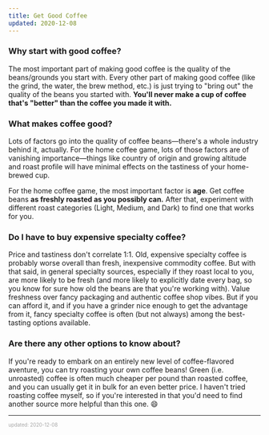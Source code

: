 ```yaml
---
title: Get Good Coffee
updated: 2020-12-08
---
```


### Why start with good coffee?

The most important part of making good coffee is the quality of the beans/grounds you start with. Every other part of making good coffee (like the grind, the water, the brew method, etc.) is just trying to "bring out" the quality of the beans you started with. **You'll never make a cup of coffee that's "better" than the coffee you made it with.**

### What makes coffee good?

Lots of factors go into the quality of coffee beans&mdash;there's a whole industry behind it, actually. For the home coffee game, lots of those factors are of vanishing importance&mdash;things like country of origin and growing altitude and roast profile will have minimal effects on the tastiness of your home-brewed cup.

For the home coffee game, the most important factor is **age**. Get coffee beans **as freshly roasted as you possibly can.** After that, experiment with different roast categories (Light, Medium, and Dark) to find one that works for you.

### Do I have to buy expensive specialty coffee?

Price and tastiness don't correlate 1:1. Old, expensive specialty coffee is probably worse overall than fresh, inexpensive commodity coffee. But with that said, in general specialty sources, especially if they roast local to you, are more likely to be fresh (and more likely to explicitly date every bag, so you know for sure how old the beans are that you're working with). Value freshness over fancy packaging and authentic coffee shop vibes. But if you can afford it, and if you have a grinder nice enough to get the advantage from it, fancy specialty coffee is often (but not always) among the best-tasting options available.

### Are there any other options to know about?

If you're ready to embark on an entirely new level of coffee-flavored aventure, you can try roasting your own coffee beans! Green (i.e. unroasted) coffee is often much cheaper per pound than roasted coffee, and you can usually get it in bulk for an even better price. I haven't tried roasting coffee myself, so if you're interested in that you'd need to find another source more helpful than this one. 😄

---

<sup><sub><font color="#a6a6a6">updated: 2020-12-08</font></sub></sup>

